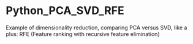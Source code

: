# Python_PCA_SVD_RFE
Example of dimensionality reduction, comparing PCA versus SVD, like a plus: RFE (Feature ranking with recursive feature elimination)

